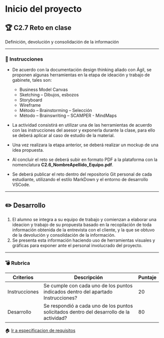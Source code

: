 # Inicio del proyecto

## :trophy: C2.7 Reto en clase

Definición, devolución y consolidación de la información

___

### :blue_book: Instrucciones

- De acuerdo con la documentación design thinking aliado con Ágil, se proponen algunas herramientas en la etapa de ideación y trabajo de gabinete, tales son:
  - Business Model Canvas
  - Sketching – Dibujos, esbozos
  - Storyboard
  - Wireframe
  - Método – Brainstorming – Selección
  - Método – Brainswriting – SCAMPER - MindMaps

- La actividad consistirá en utilizar una de las herramientas de acuerdo con las instrucciones del asesor y exponerla durante la clase, para ello se deberá aplicar al caso de estudio de la material.
- Una vez realizara la etapa anterior, se deberá realizar un mockup de una idea propuesta.
- Al concluir el reto se deberá subir en formato PDF a la plataforma con la nomenclatura **C2.6_NombreApellido_Equipo.pdf**.
- Se deberá publicar el reto dentro del repositorio Git personal de cada estudiante, utilizando el estilo MarkDown y el entorno de desarrollo VSCode.

___

## :pencil2: Desarrollo

1. El alumno se integra a su equipo de trabajo y comienzan a elaborar una ideacion y trabajo de su propuesta basado en la recopilación de toda información obtenida de la entrevista con el cliente, y la que se obtuvo de la devolución y consolidación de la información.
3. Se presenta esta información haciendo uso de herramientas visuales y gráficas para exponer ante el personal involucrado del proyecto.

___

### :bomb: Rubrica

| Criterios     | Descripción                                                                                  | Puntaje |
| ------------- | -------------------------------------------------------------------------------------------- | ------- |
| Instrucciones | Se cumple con cada uno de los puntos indicados dentro del apartado Instrucciones?            | 20 |
| Desarrollo    | Se respondió a cada uno de los puntos solicitados dentro del desarrollo de la actividad?     | 80      |


:house: [Ir a especificacion de requisitos](../docs/D2.0_Especificacion_requisitos.md)